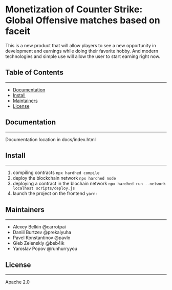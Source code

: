 # Monetization of Counter Strike: Global Offensive matches based on faceit
This is a new product that will allow players to see a new opportunity in development and earnings while doing their favorite hobby. And modern technologies and simple use will allow the user to start earning right now.
## Table of Contents
___
+ [Documentation](#Documentation)
+ [Install](#Install)
+ [Maintainers](#Maintainers)
+ [License](#License)
## Documentation
___
Documentation location in docs/index.html
## Install
___
1. compiling contracts  `npx hardhed compile`
2. deploy the blockchain network `npx hardhed node`
3. deploying a contract in the blochain network `npx hardhed run --network localhost scripts/deploy.js`
4.  launch the project on the frontend `yarn-`
## Maintainers
___
+ Alexey Belkin @carrotpai
+ Daniil Burtzev @prekalyuha
+ Pavel Konstantinov @pavlo
+ Gleb Zelenskiy @beb4ik
+ Yaroslav Popov @runhurryyou
## License
___
Apache 2.0
